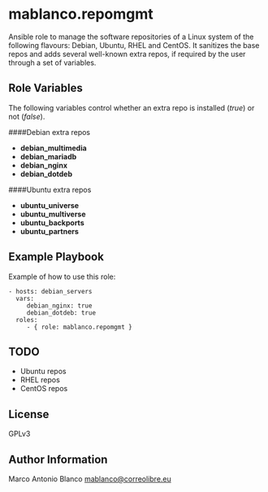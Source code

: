 mablanco.repomgmt
=

Ansible role to manage the software repositories of a Linux system of the following flavours: Debian, Ubuntu, RHEL and CentOS. It sanitizes the base repos and adds several well-known extra repos, if required by the user through a set of variables.

Role Variables
-

The following variables control whether an extra repo is installed (*true*) or not (*false*). 

####Debian extra repos
- **debian_multimedia**
- **debian_mariadb**
- **debian_nginx**
- **debian_dotdeb**

####Ubuntu extra repos
- **ubuntu_universe**
- **ubuntu_multiverse**
- **ubuntu_backports**
- **ubuntu_partners**

Example Playbook
-

Example of how to use this role:

    - hosts: debian_servers
      vars:
         debian_nginx: true
         debian_dotdeb: true
      roles:
         - { role: mablanco.repomgmt }

TODO
-
- Ubuntu repos
- RHEL repos
- CentOS repos

License
-

GPLv3

Author Information
-

Marco Antonio Blanco <mablanco@correolibre.eu>
